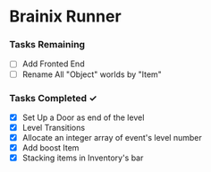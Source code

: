 # Brainix Runner


### Tasks Remaining
- [ ] Add Fronted End  
- [ ] Rename All "Object" worlds by "Item" 

### Tasks Completed  ✓
- [x] Set Up a Door as end of the level
- [x] Level Transitions 
- [X] Allocate an integer array of  event's level number
- [X] Add boost Item
- [X] Stacking items in Inventory's bar
